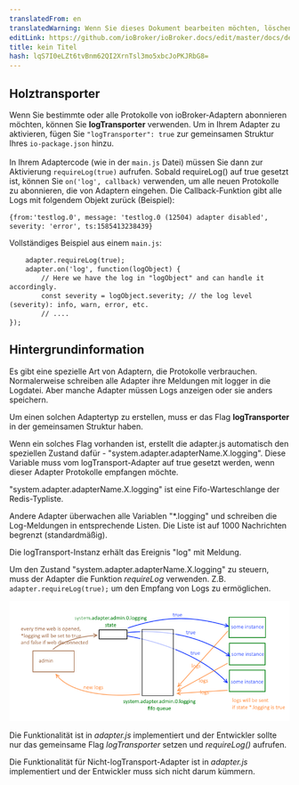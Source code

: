 ```yaml
---
translatedFrom: en
translatedWarning: Wenn Sie dieses Dokument bearbeiten möchten, löschen Sie bitte das Feld "translationsFrom". Andernfalls wird dieses Dokument automatisch erneut übersetzt
editLink: https://github.com/ioBroker/ioBroker.docs/edit/master/docs/de/dev/logging.md
title: kein Titel
hash: lqS7I0eLZt6tvBnm62QI2XrnTsl3mo5xbcJoPKJRbG8=
---
```

## Holztransporter
Wenn Sie bestimmte oder alle Protokolle von ioBroker-Adaptern abonnieren möchten, können Sie **logTransporter** verwenden. Um in Ihrem Adapter zu aktivieren, fügen Sie `"logTransporter": true` zur gemeinsamen Struktur Ihres `io-package.json` hinzu.<br><br> In Ihrem Adaptercode (wie in der `main.js` Datei) müssen Sie dann zur Aktivierung `requireLog(true)` aufrufen. Sobald requireLog() auf true gesetzt ist, können Sie `on('log', callback)` verwenden, um alle neuen Protokolle zu abonnieren, die von Adaptern eingehen. Die Callback-Funktion gibt alle Logs mit folgendem Objekt zurück (Beispiel):

```
{from:'testlog.0', message: 'testlog.0 (12504) adapter disabled', severity: 'error', ts:1585413238439}
```

Vollständiges Beispiel aus einem `main.js`:

```
    adapter.requireLog(true);
    adapter.on('log', function(logObject) {
        // Here we have the log in "logObject" and can handle it accordingly.
        const severity = logObject.severity; // the log level (severity): info, warn, error, etc.
        // ....
});
```

## Hintergrundinformation
Es gibt eine spezielle Art von Adaptern, die Protokolle verbrauchen. Normalerweise schreiben alle Adapter ihre Meldungen mit logger in die Logdatei.
Aber manche Adapter müssen Logs anzeigen oder sie anders speichern.

Um einen solchen Adaptertyp zu erstellen, muss er das Flag **logTransporter** in der gemeinsamen Struktur haben.

Wenn ein solches Flag vorhanden ist, erstellt die adapter.js automatisch den speziellen Zustand dafür - "system.adapter.adapterName.X.logging".
Diese Variable muss vom logTransport-Adapter auf true gesetzt werden, wenn dieser Adapter Protokolle empfangen möchte.

"system.adapter.adapterName.X.logging" ist eine Fifo-Warteschlange der Redis-Typliste.

Andere Adapter überwachen alle Variablen "*.logging" und schreiben die Log-Meldungen in entsprechende Listen.
Die Liste ist auf 1000 Nachrichten begrenzt (standardmäßig).

Die logTransport-Instanz erhält das Ereignis "log" mit Meldung.

Um den Zustand "system.adapter.adapterName.X.logging" zu steuern, muss der Adapter die Funktion *requireLog* verwenden.
Z.B. ```adapter.requireLog(true);``` um den Empfang von Logs zu ermöglichen.

![Illustration](../../en/dev/media/logging.png)

Die Funktionalität ist in *adapter.js* implementiert und der Entwickler sollte nur das gemeinsame Flag *logTransporter* setzen und *requireLog()* aufrufen.

Die Funktionalität für Nicht-logTransport-Adapter ist in *adapter.js* implementiert und der Entwickler muss sich nicht darum kümmern.